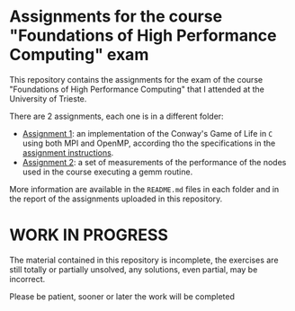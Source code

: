 # Assignments for the course "Foundations of High Performance Computing" exam

This repository contains the assignments for the exam of the course "Foundations of High Performance Computing" that I attended at the University of Trieste. 

There are 2 assignments, each one is in a different folder: 

- [Assignment 1](./assignment1): an implementation of the Conway's Game of Life in `C` using both MPI and OpenMP, according tho the specifications in the [assignment instructions](https://github.com/Foundations-of-HPC/Foundations_of_HPC_2022/blob/main/Assignment/exercise1/Assignment_exercise1.pdf).
- [Assignment 2](./assignment2): a set of measurements of the performance of the nodes used in the course executing a gemm routine.


More information are available in the `README.md` files in each folder and in the report of the assignments uploaded in this repository. 

# WORK IN PROGRESS

The material contained in this repository is incomplete, the exercises are still totally or partially unsolved, any solutions, even partial, may be incorrect.

Please be patient, sooner or later the work will be completed
